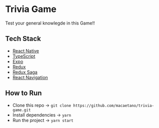 
# Trivia Game

 Test your general knowlegde in this Game!!

## Tech Stack

- [React Native](https://reactnative.dev/)
- [TypeScript](https://www.typescriptlang.org/)
- [Expo](https://expo.io/)
- [Redux](https://redux.js.org/)
- [Redux Saga](https://redux-saga.js.org/)
- [React Navigation](https://reactnavigation.org/)

## How to Run

- Clone this repo -> `git clone https://github.com/macaetano/trivia-game.git`
- Install dependencies -> `yarn`
- Run the project -> `yarn start`

